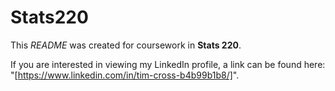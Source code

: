 # Stats220

This *README* was created for coursework in **Stats 220**. 

If you are interested in viewing my LinkedIn profile, a link can be found here: "[https://www.linkedin.com/in/tim-cross-b4b99b1b8/]".

